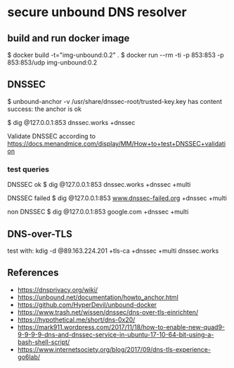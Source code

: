 # secure unbound DNS resolver

## build and run docker image
$ docker build -t="img-unbound:0.2" .
$ docker run --rm -ti -p 853:853 -p 853:853/udp img-unbound:0.2

## DNSSEC
$ unbound-anchor -v
 /usr/share/dnssec-root/trusted-key.key has content
 success: the anchor is ok

$ dig @127.0.0.1:853 dnssec.works +dnssec

Validate DNSSEC according to https://docs.menandmice.com/display/MM/How+to+test+DNSSEC+validation
 
### test queries

DNSSEC ok
    $ dig @127.0.0.1:853 dnssec.works +dnssec +multi

DNSSEC failed
    $ dig @127.0.0.1:853 www.dnssec-failed.org +dnssec +multi

non DNSSEC
    $ dig @127.0.0.1:853 google.com +dnssec +multi

## DNS-over-TLS

test with:
    kdig -d @89.163.224.201 +tls-ca +dnssec +multi dnssec.works
    
## References
* https://dnsprivacy.org/wiki/
* https://unbound.net/documentation/howto_anchor.html
* https://github.com/HyperDevil/unbound-docker
* https://www.trash.net/wissen/dnssec/dns-over-tls-einrichten/
* https://hypothetical.me/short/dns-0x20/
* https://mark911.wordpress.com/2017/11/18/how-to-enable-new-quad9-9-9-9-9-dns-and-dnssec-service-in-ubuntu-17-10-64-bit-using-a-bash-shell-script/
* https://www.internetsociety.org/blog/2017/09/dns-tls-experience-go6lab/
